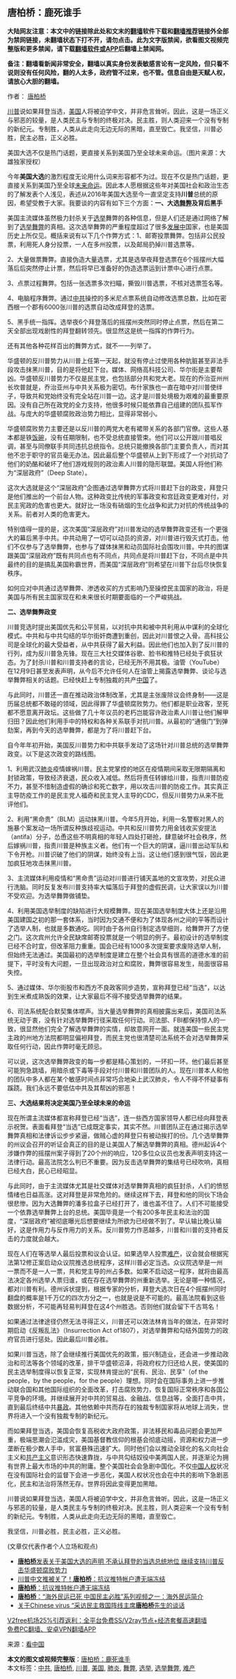  <h2>唐柏桥：鹿死谁手</h2> <p class="notice"><b>大陆网友注意：本文中的链接除此处和文末的<a href="https://github.com/bannedbook/fanqiang" >翻墙</a>软件下载和<a href="https://github.com/killgcd/justmysocks/blob/master/README.md">翻墙推荐</a>链接外全部为禁网链接，未翻墙状态下打不开，请勿点击。此为文字版禁闻，欲看图文视频完整版和更多禁闻，请下载<a href="https://github.com/bannedbook/fanqiang">翻墙软件或APP</a>后翻墙上禁闻网。</p><p>备注：翻墙看新闻非常安全，翻墙以真实身份发表敏感言论有一定风险，但只看不说则没有任何风险，翻的人太多，政府管不过来，也不管。信息自由是天赋人权，请放心大胆的翻墙。</b></p>  <div class="entry"> <p>作者： <span class='wp_keywordlink'><a href="https://www.bannedbook.org/forum10/topic199.html" title="唐柏桥" target="_blank">唐柏桥</a></span></p> <p id="summary"><a href="https://www.bannedbook.org/bnews/tag/%e5%b7%9d%e6%99%ae/" class="st_tag internal_tag" rel="tag" title="标签 川普 下的日志">川普</a>说如果拜登当选，<a href="https://www.bannedbook.org/bnews/tag/%e7%be%8e%e5%9b%bd/" class="st_tag internal_tag" rel="tag" title="标签 美国 下的日志">美国</a>人将被迫学中文，并非危言耸听。因此，这是一场正义与邪恶的较量，是人类民主与专制的终极对决。民主胜，则人类迎来一个没有专制的新纪元。专制胜，人类从此走向无边无际的黑暗，直至毁亡。我坚信，川普必胜，民主必胜，正义必胜。</p> <p id="conimg">美国大选不仅是热门话题，更直接关系到美国乃至全球未来命运。（图片来源：大雄独家授权）</p> <p>今年<strong>美国大选</strong>的激烈程度无论用什么词来形容都不为过。现在不仅是热门话题，更直接关系到美国乃至全球<span class='wp_keywordlink'><a href="https://www.bannedbook.org/forum24/topic1469.html" title="决定未来命运的秘密" target="_blank">未来命运</a></span>。因此本人愿根据这些年对美国社会和政治生态的了解发表个人浅见，表述从2016年美国大选至今一直坚定支持<strong>川普</strong>总统的原因，希望受教于大家。我要谈的内容有如下三个方面：<strong>一、大选<a href="https://www.bannedbook.org/bnews/tag/%E8%88%9E%E5%BC%8A/" class="st_tag internal_tag" rel="tag" title="标签 舞弊 下的日志">舞弊</a>及背后黑手</strong></p> <p>美国主流媒体虽然极力封杀关于<a href="https://www.bannedbook.org/bnews/tag/%e9%80%89%e4%b8%be/" class="st_tag internal_tag" rel="tag" title="标签 选举 下的日志">选举</a>舞弊的各种信息，但是人们还是通过网络了解到了<a href="https://www.bannedbook.org/bnews/tag/%E9%80%89%E4%B8%BE%E8%88%9E%E5%BC%8A/" class="st_tag internal_tag" rel="tag" title="标签 选举舞弊 下的日志">选举舞弊</a>的真相。这次选举舞弊的严重程度超过了很多<span class='wp_keywordlink'><a href="https://www.bannedbook.org/forum11/topic335.html" title="禁片：发展中出现的问题，只能靠发展解决？" target="_blank">发展中</a></span>国家，也是美国历史上所仅见。概括来说有以下几个作弊方式：1、邮寄投票舞弊。包括非公民投票，利用死人身分投票，一人在多州投票，以及邮局扔掉川普选票等。</p> <p>2、大量做票舞弊。直接伪造大量选票，尤其是选举夜拜登选票在6个摇摆州大幅落后后突然停止计票，然后将早已准备好的伪造选票运到计票中心进行点票。</p> <p>3、点票过程舞弊。包括一张选票多次扫瞄，撕毁川普选票，不核对选票签名等。</p> <p>4、电脑程序舞弊。通过<a href="https://www.bannedbook.org/bnews/tag/%e4%b8%ad%e5%85%b1/" class="st_tag internal_tag" rel="tag" title="标签 中共 下的日志">中共</a>操控的多米尼点票系统自动修改选票总数，比如在密西根一个郡有6000张川普的选票自动改成拜登的选票。</p> <p>5、黑手统一指挥。选举夜6个拜登落后的摇摆州突然同时停止点票，然后在第二天全部出现戏剧性的拜登翻转领先。很显然这是统一指挥的作弊行为。</p>  <p>还有其他各种花样百出的舞弊方式，就不一一列举了。</p> <p>华盛顿的反川普势力从川普上任第一天起，就没有停止过使用各种肮脏甚至非法手段攻击抹黑川普，目的是将他赶下台。媒体、网络高科技公司、华尔街是主要帮凶。华盛顿反川普势力不仅是民主党，也包括部分共和党大老。现在的乔治亚州州长坎普就是，乔治亚州与中共关系极为密切。布什家族也一直在暗中对川普使绊子，导致共和党始终没有完全站在川普一边。这才是川普处境极为艰难的最重要原因。没有自己所在政党的全力支持，他很多时候只能依靠自己组建的团队孤军作战。与庞大的华盛顿腐败政治势力相比，显得非常弱小。</p> <p>华盛顿腐败势力主要还是以反川普的两党大老有裙带关系的各部门官僚。这些人基本都是铁<span class='wp_keywordlink'><a href="https://www.bannedbook.org/forum11/topic308.html" title="禁片：饭碗是党给的吗？" target="_blank">饭碗</a></span>，没有任期限制，也不受总统直接管束。他们可以公开跟川普唱反调，甚至与同僚联手共同违抗总统指令。总统只能撤换各部门主要负责人，而对其他不忠于职守的官员毫无办法。因此最后整个华盛顿从上到下形成了一个对抗动了他们的奶酪和破坏了他们游戏规则的政治素人川普的隐形联盟。美国人将他们称为“深层政府”（Deep State）。</p> <p>这次大选就是这个“深层政府”企图通过选举舞弊方式将川普赶下台的政变，拜登只是他们推出的一个前台人物。这种政变比传统的军事政变和宫廷政变更难对付，对民主宪政的危害也更大。就好比一场没有硝烟的生化战争和武力对抗的传统战争的关系。前者对人类的危害更大。</p> <p>特别值得一提的是，这次美国“深层政府”对川普发动的选举舞弊政变还有一个更强大的幕后黑手中共。中共动用了一切可以动员的资源，对川普进行毁灭式打击。他们不仅参与了选举舞弊，也参与了媒体抹黑和动员国际社会围攻川普。中共的图谋跟美国“深层政府”既有共同点也有不同点，共同点是将川普赶下台，不同点是中共最终的目的是搞乱美国称霸世界，而美国“深层政府”则希望在川普下台后尽快恢复秩序。</p> <p>如何应对中共通过选举舞弊、渗透收买的方式影响乃至操控民主国家的政治，将是美国与所有民主国家现在和未来很长时期要面临的一个严峻挑战。</p> <p><strong>二、选举舞弊政变</strong></p> <p>川普竞选时提出美国优先和公平贸易，以对抗中共和被中共利用从中谋利的全球化模式。中共和与中共勾结的华尔街奸商遭到重创，因此对川普恨之入骨。高科技公司是全球化的最大受益者，从中共获得了最大利益。因此他们也加入到了反川普的行列，成为反川普急先锋。现在三大社交媒体谷歌、脸书和推特已经处于疯狂状态。为了封杀川普和川普支持者的言论，已经无所不用其极。油管（YouTube）在12月9日甚至发表声明，从今后不允许任何人在油管上揭露选举舞弊、谈论与选举舞弊相关的话题。已经快赶上专制独裁的共产<span class='wp_keywordlink_affiliate'><a href="https://www.bannedbook.org/" title="中国" target="_blank">中国</a></span>了。</p> <p>与此同时，川普还一直在推动政治体制改革，尤其是主张废除议会终身制——这是历届总统都不敢碰的领域，因此得罪了华盛顿腐败势力。他们都是职业政客，至死都不愿意离开政坛。这些做了几十年议员的老朽岂能容许政治素人川普让他们解甲归田？因此他们利用手中的特权和各种关系联手对抗川普。从最初的“通俄门”到弹劾案，再到今天的选举舞弊，都是为了将川普赶下台。</p>  <p>自今年年初开始，美国反川普势力和中共联手发动了这场针对川普总统的选举舞弊政变。以下是这次政变的路线图。</p> <p>1、利用武汉<a href="https://www.bannedbook.org/bnews/tag/%e8%82%ba%e7%82%8e/" class="st_tag internal_tag" rel="tag" title="标签 肺炎 下的日志">肺炎</a>疫情嫁祸川普。民主党掌控的地区在疫情期间采取无限期隔离和封锁政策，导致经济衰退，民众收入减低。然后将责任转嫁给川普，指责川普防疫不力，甚至不惜制造虚假的确诊和死亡数字，用以攻击川普的防疫工作。其实真正主导防疫工作的是民主党人福奇和民主党人主导的CDC，但反川普势力从来不批评他们。</p> <p>2、利用“黑命贵”（BLM）运动抹黑川普。今年5月开始，利用一名警察对黑人的施暴个案发动一场所谓反种族歧视运动。中共和反川普势力用金钱收买安提法（antifa）分子，怂恿这些不明真相的年轻人四处打砸抢，肆意破坏社会秩序，然后嫁祸川普，指责川普是种族主义者。他们有一个巨大的阴谋，逼川普出动军队和下令开枪。川普识破了他们的阴谋，始终没有上当。这让他们感到很气馁，因此更加疯狂地攻击抹黑川普。</p> <p>3、主流媒体利用疫情和“黑命贵”运动对川普进行铺天盖地的文宣攻势，对民众进行洗脑。同时反复发布川普支持率大幅落后于拜登的虚假民调，让大家误以为川普不受欢迎。为选举舞弊做铺垫。</p> <p>4、利用美国选举制度的缺陷进行大规模舞弊。现在美国选举制度大体上还是沿用美国建国之初的那一套体系，当时因为交通不便和为了体现各州之间的平等而设计了选举人制，也就是多数通吃。同时由于各州自行制定选举细则，给舞弊开了方便之门。这次宾州允许全民缺席邮寄投票就是一个明显的例子。最初设计的选举制度已经不合时宜，但改革阻力重重。国会已经有1000多次提案要求废除选举人制，但始终无法通过。美国最初的选举制度是建立在整个社会具有很高的道德水准的前提下，平时没有大问题，一旦出现政治对立和腐败，舞弊很容易发生，局面很容易失控。</p> <p>5、通过媒体、华尔街股市和西方不良政客同步造势，宣称拜登已经“当选”，以达到生米煮成熟饭的效果，让大家最后不得不接受选举舞弊的结果。</p> <p>6、司法系统配合默契集体噤声。当大量选举舞弊的真相披露出来后，美国司法系统无动于衷，没有针对选举舞弊行径采取任何行动。司法部、FBI都保持惊人的一致，很显然他们完全了解选举舞弊的实情，却故意网开一面。就连美国一些民主党主政的州地方法院都明显偏袒拜登，而民主党也很清楚司法系统不会对选举舞弊采取任何行动，因此作弊时毫无顾忌。</p> <p>可以说，这次选举舞弊政变的每一步都是精心策划的，一环扣一环。他们最后甚至可能狗急跳墙，用暗杀或下毒等手段对付川普和川普团队的人。现在川普本人和他的团队中多人都在某个敏感时间点非常巧合地染上武汉肺炎，令人不得不怀疑事有蹊跷。我们永远不要低估中共及其帮凶的邪恶！</p> <p><strong>三、大选结果将决定美国乃至全球未来的命运</strong></p>  <p>现在所谓主流媒体都宣称拜登已经“当选”，连一些西方国家领导人都已经向拜登表示祝贺。表面看拜登“当选”已成既定事实，其实不然。川普团队正在通过揭示选举舞弊真相和法律诉讼步步紧逼，做贼心虚的拜登只有被动挨打的份。几个选举舞弊的州议会召开的听证会真正的目的是让美国人了解选举舞弊的真相。德州起诉4个涉嫌作弊的摇摆州案子得到了20个州的响应，120多位众议员也发表声明支持这一法律行动。最高法院怎么判已不重要。因为反击选举舞弊的集结号已经吹响，真相已经大白，民心已经昭显。</p> <p>与此同时，由于主流媒体尤其是社交媒体对选举舞弊真相的疯狂封杀，人们的愤怒情绪也日益高涨。这对拜登是非常危险的。继续这样下去，拜登和他的同伙下场会很悲惨。因为大选舞弊的潘多拉盒子已经打开了，谁也盖不住了。人们不可能接受一个依靠选举舞弊上台的总统。美国毕竟是一个有200多年民主和法治的国度，“深层政府”被彻底曝光后想要继续为所欲为已经做不到了。早认输比晚认输好，这是作用力与反作用力的关系。反川普势力作恶越多，川普和川普的支持者反击的力度就会越大。</p> <p>现在人们在等选举人最后投票和议会认证。如果选举人投票<a href="https://www.bannedbook.org/bnews/tag/%e9%9a%be%e4%ba%a7/" class="st_tag internal_tag" rel="tag" title="标签 难产 下的日志">难产</a>，议会就会根据宪法第12修正案启动众议院推选总统程序，这样川普必定当选。众议院选举是一州一票而不是一人一票，共和党主导的州占多数。如果不启动这一程序，就将由最高法决定各州选举人票归谁，或在存在选举舞弊的州重新选举。无论是哪一种情况，都对川普有利。德州诉状提到，根据专家的分析，拜登大选次日在4个摇摆州同时翻盘的概率是1千万亿的四次方分之一，也就是说是不可能的。最高法院看到这些数据分析，不可能再轻易判拜登在这4个州胜选。否则他们就会留下千古骂名！</p> <p>如果通过法律途径仍然无法寻得正义，川普还可以效法林肯当年的做法，在非常时期启动《反叛乱法》（Insurrection Act of1807），对选举舞弊和勾结外国势力的政府官员进行惩处。因此最后川普必胜。</p> <p>如果川普当选，除了会继续推行美国优先的政策，振兴制造业，还会进一步推动政治和司法等各个领域的改革，排干华盛顿沼泽，将政府权力归还给人民，使美国的民主选举制度得以恢复正常，实现林肯提出的“民有、民治、民享”（of the people，by the people，for the people）理想。同时会在国际事务上进一步推动联合国和其他国际组织的全面改革，打击腐败势力，恢复国际正常秩序和各国公平竞争的环境。并继续展开对中共的贸易战、金融战、信息战等，全面打击中共，直到最后终结中共<span class='wp_keywordlink'><a href="https://www.bannedbook.org/forum11/topic276.html" title="禁片：评中国共产党的暴政" target="_blank">暴政</a></span>。其他依赖中共而存在的独裁专制国家将从地球上消失，世界将进入一个没有独裁专制的新纪元。</p> <p>而如果拜登当选，美国会恢复高税收大政府政策，非法移民和毒品问题会更加严重，极端思潮会氾滥成灾，美国基督教信仰的根基会彻底动摇，资源和权力进一步垄断在极少数人手中，贫富悬殊迅速扩大。同时他们会以推动全球化的名义向社会主义和<span class='wp_keywordlink'><a href="https://www.bannedbook.org/forum2/topic6177.html" title="《共产主义的终极目的》" target="_blank">共产主义</a></span>意识形态快速靠拢，与中共勾结奴役中美两国人民，并逐渐沦为拥有世界上最大市场的中共的附庸。整个美国社会会急剧中国化。不仅<span class='wp_keywordlink'><a href="https://www.bannedbook.org/forum20/" title="中国人权论坛" target="_blank">中国人权</a></span>状况在没有国际社会的监督下会进一步恶化，美国人权状况也会在中共的影响下急剧恶化，民主和法治将荡然无存。世界将因此变得更加黑暗。</p> <p>川普说如果拜登当选，美国人将被迫学中文，并非危言耸听。因此，这是一场正义与邪恶的较量，是人类民主与专制的终极对决。民主胜，则人类迎来一个没有专制的新纪元。专制胜，人类从此走向无边无际的黑暗，直至毁亡。</p> <p>我坚信，川普必胜，民主必胜，正义必胜。</p> <p>(文章仅代表作者个人立场和观点)</p>  <ul class='op-related-articles' title='相关阅读'> <li><a href='https://www.bannedbook.org/bnews/bannedvideo/20201215/1448258.html' target='_blank'><b>唐柏桥</b>发表关于美国大选的声明 不承认拜登的当选总统地位 继续支持川普反击华盛顿腐败势力</a></li> <li><a href='https://www.bannedbook.org/bnews/cnnews/20201101/1423565.html' target='_blank'>川普中文推被关了！<b>唐柏桥</b>：抗议推特帐户遭无端冻结</a></li> <li><a href='https://www.bannedbook.org/bnews/comments/20201030/1422486.html' target='_blank'><b>唐柏桥</b>：抗议推特帐户遭无端冻结</a></li> <li><a href='https://www.bannedbook.org/bnews/cbnews/20200826/1386016.html' target='_blank'><b>唐柏桥</b>：“海外民运已死 中国民主必胜”系列视频之一：海外民运简介</a></li> <li><a href='https://www.bannedbook.org/bnews/cbnews/20200325/1300156.html' target='_blank'>关于Chinese virus “采访民主救国阵线主席<b>唐柏桥</b>先生的谈话</a></li> </ul> <p class="texttj"> <a href="https://github.com/bannedbook/fanqiang/wiki/V2ray%E6%9C%BA%E5%9C%BA" target="_blank">V2free机场25%引荐返利：全平台免费SS/V2ray节点+经济套餐高速翻墙</a><br/> <a href="https://github.com/bannedbook/fanqiang/wiki/%E7%A6%81%E9%97%BB%E7%BD%91%E5%AE%89%E5%8D%93%E7%BF%BB%E5%A2%99%E6%96%B0%E9%97%BBAPP" target="_blank">免费PC翻墙、安卓VPN翻墙APP</a></p><p> 来源：<span class='wp_keywordlink_affiliate'><a href="https://www.secretchina.com/" title="看中国" target="_blank">看中国</a></span> </p><a name='sharetosocial'></a>       <div><b>本文的图文或视频完整版</b>：<a href='https://www.bannedbook.org/bnews/comments/20201216/1448665.html'>唐柏桥：鹿死谁手</a></div>  </div><!--END ENTRY--> <div class="postfooter"> <div>本文标签：<a href="https://www.bannedbook.org/bnews/tag/%e4%b8%ad%e5%85%b1/" rel="tag">中共</a>, <a href="https://www.bannedbook.org/bnews/tag/%e5%94%90%e6%9f%8f%e6%a1%a5/" rel="tag">唐柏桥</a>, <a href="https://www.bannedbook.org/bnews/tag/%e5%b7%9d%e6%99%ae/" rel="tag">川普</a>, <a href="https://www.bannedbook.org/bnews/tag/%e7%be%8e%e5%9b%bd/" rel="tag">美国</a>, <a href="https://www.bannedbook.org/bnews/tag/%e8%82%ba%e7%82%8e/" rel="tag">肺炎</a>, <a href="https://www.bannedbook.org/bnews/tag/%E8%88%9E%E5%BC%8A/" rel="tag">舞弊</a>, <a href="https://www.bannedbook.org/bnews/tag/%e9%80%89%e4%b8%be/" rel="tag">选举</a>, <a href="https://www.bannedbook.org/bnews/tag/%E9%80%89%E4%B8%BE%E8%88%9E%E5%BC%8A/" rel="tag">选举舞弊</a>, <a href="https://www.bannedbook.org/bnews/tag/%e9%9a%be%e4%ba%a7/" rel="tag">难产</a></div>  </div><!--END POSTFOOTER--> 
